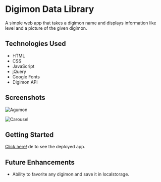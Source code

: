 # Digimon Data Library

A simple web app that takes a digimon name and displays information like level and a picture of the given digimon.

## Technologies Used
- HTML
- CSS 
- JavaScript
- jQuery
- Google Fonts
- Digimon API

## Screenshots 

![Agumon](https://i.imgur.com/cCyKmRY.png) 


![Carousel](https://i.imgur.com/jdCE41B.png)



## Getting Started

[Click here!](https://digimon-data-library-app.vercel.app/) de to see the deployed app.

## Future Enhancements 

- Ability to favorite any digimon and save it in localstorage.

